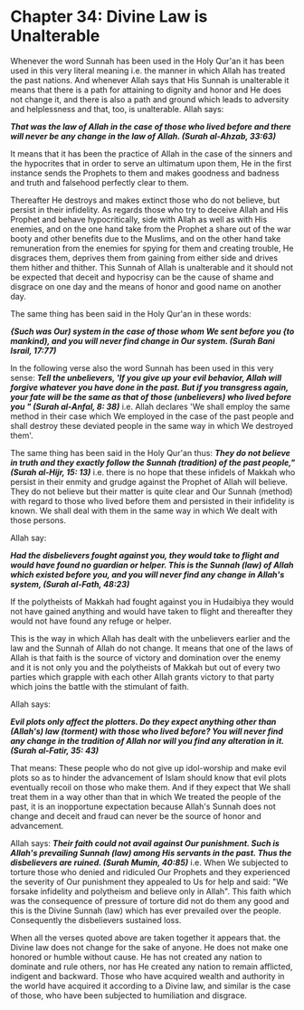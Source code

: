 Chapter 34: Divine Law is Unalterable
=====================================

Whenever the word Sunnah has been used in the Holy Qur'an it has been
used in this very literal meaning i.e. the manner in which Allah has
treated the past nations. And whenever Allah says that His Sunnah is
unalterable it means that there is a path for attaining to dignity and
honor and He does not change it, and there is also a path and ground
which leads to adversity and helplessness and that, too, is unalterable.
Allah says:

***That was the law of Allah in the case of those who lived before and
there will never be any change in the law of Allah. (Surah al-Ahzab,
33:63)***

It means that it has been the practice of Allah in the case of the
sinners and the hypocrites that in order to serve an ultimatum upon
them, He in the first instance sends the Prophets to them and makes
goodness and badness and truth and falsehood perfectly clear to them.

Thereafter He destroys and makes extinct those who do not believe, but
persist in their infidelity. As regards those who try to deceive Allah
and His Prophet and behave hypocritically, side with Allah as well as
with His enemies, and on the one hand take from the Prophet a share out
of the war booty and other benefits due to the Muslims, and on the other
hand take remuneration from the enemies for spying for them and creating
trouble, He disgraces them, deprives them from gaining from either side
and drives them hither and thither. This Sunnah of Allah is unalterable
and it should not be expected that deceit and hypocrisy can be the cause
of shame and disgrace on one day and the means of honor and good name on
another day.

The same thing has been said in the Holy Qur'an in these words:

***{Such was Our) system in the case of those whom We sent before you
{to mankind), and you will never find change in Our system. (Surah Bani
Israil, 17:77)***

In the following verse also the word Sunnah has been used in this very
sense: ***Tell the unbelievers, 'If you give up your evil behavior,
Allah will forgive whatever you have done in the past. But if you
transgress again, your fate will be the same as that of those
(unbelievers) who lived before you " (Surah al-Anfal, 8: 38)*** i.e.
Allah declares 'We shall employ the same method in their case which We
employed in the case of the past people and shall destroy these deviated
people in the same way in which We destroyed them'.

The same thing has been said in the Holy Qur'an thus: ***They do not
believe in truth and they exactly follow the Sunnah (tradition) of the
past people," (Surah al-Hijr, 15: 13)*** i.e. there is no hope that
these infidels of Makkah who persist in their enmity and grudge against
the Prophet of Allah will believe. They do not believe but their matter
is quite clear and Our Sunnah (method) with regard to those who lived
before them and persisted in their infidelity is known. We shall deal
with them in the same way in which We dealt with those persons.

Allah say:

***Had the disbelievers fought against you, they would take to flight
and would have found no guardian or helper. This is the Sunnah (law) of
Allah which existed before you, and you will never find any change in
Allah's system, (Surah al-Fath, 48:23)***

If the polytheists of Makkah had fought against you in Hudaibiya they
would not have gained anything and would have taken to flight and
thereafter they would not have found any refuge or helper.

This is the way in which Allah has dealt with the unbelievers earlier
and the law and the Sunnah of Allah do not change. It means that one of
the laws of Allah is that faith is the source of victory and domination
over the enemy and it is not only you and the polytheists of Makkah but
out of every two parties which grapple with each other Allah grants
victory to that party which joins the battle with the stimulant of
faith.

Allah says:

***Evil plots only affect the plotters. Do they expect anything other
than (Allah's) law (torment) with those who lived before? You will never
find any change in the tradition of Allah nor will you find any
alteration in it. (Surah al-Fatir, 35: 43)***

That means: These people who do not give up idol-worship and make evil
plots so as to hinder the advancement of Islam should know that evil
plots eventually recoil on those who make them. And if they expect that
We shall treat them in a way other than that in which We treated the
people of the past, it is an inopportune expectation because Allah's
Sunnah does not change and deceit and fraud can never be the source of
honor and advancement.

Allah says: ***Their faith could not avail against Our punishment. Such
is Allah's prevailing Sunnah (law) among His servants in the past. Thus
the disbelievers are ruined. (Surah Mumin, 40:85)*** i.e. When We
subjected to torture those who denied and ridiculed Our Prophets and
they experienced the severity of Our punishment they appealed to Us for
help and said: "We forsake infidelity and polytheism and believe only in
Allah". This faith which was the consequence of pressure of torture did
not do them any good and this is the Divine Sunnah (law) which has ever
prevailed over the people. Consequently the disbelievers sustained loss.

When all the verses quoted above are taken together it appears that. the
Divine law does not change for the sake of anyone. He does not make one
honored or humble without cause. He has not created any nation to
dominate and rule others, nor has He created any nation to remain
afflicted, indigent and backward. Those who have acquired wealth and
authority in the world have acquired it according to a Divine law, and
similar is the case of those, who have been subjected to humiliation and
disgrace.


